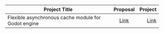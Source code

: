 | Project Title      |  Proposal          | Project  |
| ------------- |:-------------:| -----:|
| Flexible asynchronous cache module for Godot engine   | [Link](https://docs.google.com/document/d/1cQw8KDsSZ1dbXy-xGh9NrjGiHp2dVRGmCaw9Tqh3ZW0/edit?usp=sharing) | [Link](https://summerofcode.withgoogle.com/archive/2019/projects/5503096212422656/) |
